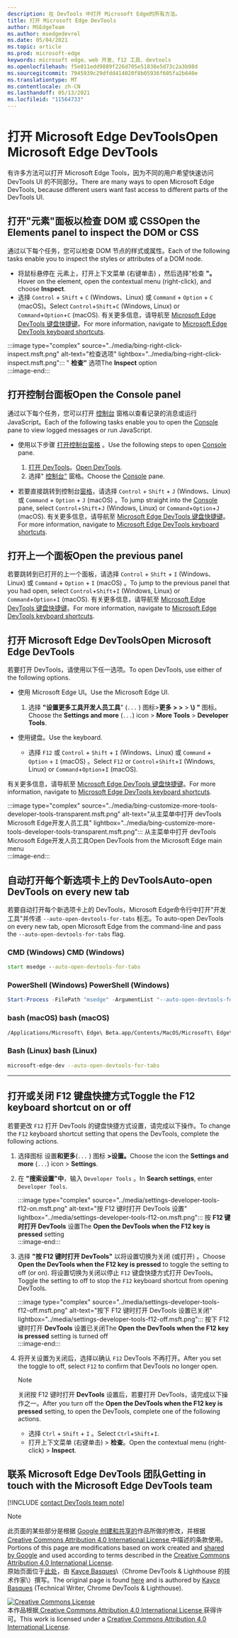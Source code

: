 ```yaml
---
description: 在 DevTools 中打开 Microsoft Edge的所有方法。
title: 打开 Microsoft Edge DevTools
author: MSEdgeTeam
ms.author: msedgedevrel
ms.date: 05/04/2021
ms.topic: article
ms.prod: microsoft-edge
keywords: microsoft edge、web 开发、f12 工具、devtools
ms.openlocfilehash: f5e011edd9889f226d705e51838e5d73c2a3b98d
ms.sourcegitcommit: 7945939c29dfdd414020f8b05936f605fa2b640e
ms.translationtype: MT
ms.contentlocale: zh-CN
ms.lasthandoff: 05/13/2021
ms.locfileid: "11564733"
---
```

<!-- Copyright Kayce Basques 

   Licensed under the Apache License, Version 2.0 (the "License");
   you may not use this file except in compliance with the License.
   You may obtain a copy of the License at

       https://www.apache.org/licenses/LICENSE-2.0

   Unless required by applicable law or agreed to in writing, software
   distributed under the License is distributed on an "AS IS" BASIS,
   WITHOUT WARRANTIES OR CONDITIONS OF ANY KIND, either express or implied.
   See the License for the specific language governing permissions and
   limitations under the License. -->
# <a name="open-microsoft-edge-devtools"></a><span data-ttu-id="daec8-104">打开 Microsoft Edge DevTools</span><span class="sxs-lookup"><span data-stu-id="daec8-104">Open Microsoft Edge DevTools</span></span>  

<span data-ttu-id="daec8-105">有许多方法可以打开 Microsoft Edge Tools，因为不同的用户希望快速访问 DevTools UI 的不同部分。</span><span class="sxs-lookup"><span data-stu-id="daec8-105">There are many ways to open Microsoft Edge DevTools, because different users want fast access to different parts of the DevTools UI.</span></span>  

## <a name="open-the-elements-panel-to-inspect-the-dom-or-css"></a><span data-ttu-id="daec8-106">打开"元素"面板以检查 DOM 或 CSS</span><span class="sxs-lookup"><span data-stu-id="daec8-106">Open the Elements panel to inspect the DOM or CSS</span></span>  

<span data-ttu-id="daec8-107">通过以下每个任务，您可以检查 DOM 节点的样式或属性。</span><span class="sxs-lookup"><span data-stu-id="daec8-107">Each of the following tasks enable you to inspect the styles or attributes of a DOM node.</span></span>

*   <span data-ttu-id="daec8-108">将鼠标悬停在 元素上，打开上下文菜单 \(右键单击\) ，然后选择"检查 **"。**</span><span class="sxs-lookup"><span data-stu-id="daec8-108">Hover on the element, open the contextual menu \(right-click\), and choose **Inspect**.</span></span>  
*   <span data-ttu-id="daec8-109">选择 `Control` + `Shift` + `C` \(Windows、Linux\) 或 `Command` + `Option` + `C` \(macOS\)。</span><span class="sxs-lookup"><span data-stu-id="daec8-109">Select `Control`+`Shift`+`C` \(Windows, Linux\) or `Command`+`Option`+`C` \(macOS\).</span></span>  <span data-ttu-id="daec8-110">有关更多信息，请导航至 [Microsoft Edge DevTools 键盘快捷键][DevtoolsShortcutsIndex]。</span><span class="sxs-lookup"><span data-stu-id="daec8-110">For more information, navigate to [Microsoft Edge DevTools keyboard shortcuts][DevtoolsShortcutsIndex].</span></span>  

:::image type="complex" source="../media/bing-right-click-inspect.msft.png" alt-text="检查选项" lightbox="../media/bing-right-click-inspect.msft.png":::
   <span data-ttu-id="daec8-112">" **检查"** 选项</span><span class="sxs-lookup"><span data-stu-id="daec8-112">The **Inspect** option</span></span>  
:::image-end:::  

<!--Navigate to [Get Started With Viewing And Changing CSS][GetStartedCSS].  -->  

## <a name="open-the-console-panel"></a><span data-ttu-id="daec8-113">打开控制台面板</span><span class="sxs-lookup"><span data-stu-id="daec8-113">Open the Console panel</span></span>  

<span data-ttu-id="daec8-114">通过以下每个任务，您可以打开 [控制台][DevtoolsConsoleIndex] 窗格以查看记录的消息或运行 JavaScript。</span><span class="sxs-lookup"><span data-stu-id="daec8-114">Each of the following tasks enable you to open the [Console][DevtoolsConsoleIndex] pane to view logged messages or run JavaScript.</span></span>  

*   <span data-ttu-id="daec8-115">使用以下步骤 [打开控制台窗格][DevtoolsConsoleIndex] 。</span><span class="sxs-lookup"><span data-stu-id="daec8-115">Use the following steps to open [Console][DevtoolsConsoleIndex] pane.</span></span>  
    
    1.  <span data-ttu-id="daec8-116">[打开 DevTools](#open-microsoft-edge-devtools)。</span><span class="sxs-lookup"><span data-stu-id="daec8-116">[Open DevTools](#open-microsoft-edge-devtools).</span></span>  
    1.  <span data-ttu-id="daec8-117">选择" [控制台"][DevtoolsConsoleIndex] 窗格。</span><span class="sxs-lookup"><span data-stu-id="daec8-117">Choose the [Console][DevtoolsConsoleIndex] pane.</span></span>  

*   <span data-ttu-id="daec8-118">若要直接跳转到控制台[窗格][DevtoolsConsoleIndex]，请选择 `Control` + `Shift` + `J` \(Windows、Linux\) 或 `Command` + `Option` + `J` \(macOS\) 。</span><span class="sxs-lookup"><span data-stu-id="daec8-118">To jump straight into the [Console][DevtoolsConsoleIndex] pane, select `Control`+`Shift`+`J` \(Windows, Linux\) or `Command`+`Option`+`J` \(macOS\).</span></span>  <span data-ttu-id="daec8-119">有关更多信息，请导航至 [Microsoft Edge DevTools 键盘快捷键][DevtoolsShortcutsIndex]。</span><span class="sxs-lookup"><span data-stu-id="daec8-119">For more information, navigate to [Microsoft Edge DevTools keyboard shortcuts][DevtoolsShortcutsIndex].</span></span>  

<!--Navigate to [Get Started With The Console][ConsoleGetStarted].  -->

## <a name="open-the-previous-panel"></a><span data-ttu-id="daec8-120">打开上一个面板</span><span class="sxs-lookup"><span data-stu-id="daec8-120">Open the previous panel</span></span>  

<span data-ttu-id="daec8-121">若要跳转到已打开的上一个面板，请选择 `Control` + `Shift` + `I` \(Windows、Linux\) 或 `Command` + `Option` + `I` \(macOS\) 。</span><span class="sxs-lookup"><span data-stu-id="daec8-121">To jump to the previous panel that you had open, select `Control`+`Shift`+`I` \(Windows, Linux\) or `Command`+`Option`+`I` \(macOS\).</span></span>  <span data-ttu-id="daec8-122">有关更多信息，请导航至 [Microsoft Edge DevTools 键盘快捷键][DevtoolsShortcutsIndex]。</span><span class="sxs-lookup"><span data-stu-id="daec8-122">For more information, navigate to [Microsoft Edge DevTools keyboard shortcuts][DevtoolsShortcutsIndex].</span></span>  

## <a name="open-microsoft-edge-devtools"></a><span data-ttu-id="daec8-123">打开 Microsoft Edge DevTools</span><span class="sxs-lookup"><span data-stu-id="daec8-123">Open Microsoft Edge DevTools</span></span>  

<span data-ttu-id="daec8-124">若要打开 DevTools，请使用以下任一选项。</span><span class="sxs-lookup"><span data-stu-id="daec8-124">To open DevTools, use either of the following options.</span></span>  

*   <span data-ttu-id="daec8-125">使用 Microsoft Edge UI。</span><span class="sxs-lookup"><span data-stu-id="daec8-125">Use the Microsoft Edge UI.</span></span>  
    
    1.  <span data-ttu-id="daec8-126">选择 **"设置更多工具开发人员工具**" (`...` \) 图标>**更多 \> \>**  >   **\\) "** 图标。</span><span class="sxs-lookup"><span data-stu-id="daec8-126">Choose the **Settings and more** \(`...`\) icon >  **More Tools** >  **Developer Tools**.</span></span>  
    
*   <span data-ttu-id="daec8-127">使用键盘。</span><span class="sxs-lookup"><span data-stu-id="daec8-127">Use the keyboard.</span></span>  
    *   <span data-ttu-id="daec8-128">选择 `F12` 或 `Control` + `Shift` + `I` \(Windows、Linux\) 或 `Command` + `Option` + `I` \(macOS\) 。</span><span class="sxs-lookup"><span data-stu-id="daec8-128">Select `F12` or `Control`+`Shift`+`I` \(Windows, Linux\) or `Command`+`Option`+`I` \(macOS\).</span></span>  

<span data-ttu-id="daec8-129">有关更多信息，请导航至 [Microsoft Edge DevTools 键盘快捷键][DevtoolsShortcutsIndex]。</span><span class="sxs-lookup"><span data-stu-id="daec8-129">For more information, navigate to [Microsoft Edge DevTools keyboard shortcuts][DevtoolsShortcutsIndex].</span></span>  

:::image type="complex" source="../media/bing-customize-more-tools-developer-tools-transparent.msft.png" alt-text="从主菜单中打开 devTools Microsoft Edge开发人员工具" lightbox="../media/bing-customize-more-tools-developer-tools-transparent.msft.png":::
   <span data-ttu-id="daec8-131">从主菜单中打开 devTools Microsoft Edge开发人员工具</span><span class="sxs-lookup"><span data-stu-id="daec8-131">Open DevTools from the Microsoft Edge main menu</span></span>  
:::image-end:::  

## <a name="auto-open-devtools-on-every-new-tab"></a><span data-ttu-id="daec8-132">自动打开每个新选项卡上的 DevTools</span><span class="sxs-lookup"><span data-stu-id="daec8-132">Auto-open DevTools on every new tab</span></span>  

<span data-ttu-id="daec8-133">若要自动打开每个新选项卡上的 DevTools，Microsoft Edge命令行中打开"开发工具"并传递 `--auto-open-devtools-for-tabs` 标志。</span><span class="sxs-lookup"><span data-stu-id="daec8-133">To auto-open DevTools on every new tab, open Microsoft Edge from the command-line and pass the `--auto-open-devtools-for-tabs` flag.</span></span>  

### [<a name="cmd-windows"></a><span data-ttu-id="daec8-134">CMD (Windows) </span><span class="sxs-lookup"><span data-stu-id="daec8-134">CMD (Windows)</span></span>](#tab/cmd-Windows/)  

<a id="auto-open-devtools-command-line"></a>  

```cmd
start msedge --auto-open-devtools-for-tabs
```  

### [<a name="powershell-windows"></a><span data-ttu-id="daec8-135">PowerShell (Windows) </span><span class="sxs-lookup"><span data-stu-id="daec8-135">PowerShell (Windows)</span></span>](#tab/powershell-Windows/)  

<a id="auto-open-devtools-command-line"></a>  

```powershell
Start-Process -FilePath "msedge" -ArgumentList "--auto-open-devtools-for-tabs"
```  

### [<a name="bash-macos"></a><span data-ttu-id="daec8-136">bash (macOS) </span><span class="sxs-lookup"><span data-stu-id="daec8-136">bash (macOS)</span></span>](#tab/bash-macos/)  

<a id="auto-open-devtools-command-line"></a>  

```bash
/Applications/Microsoft\ Edge\ Beta.app/Contents/MacOS/Microsoft\ Edge\ Beta --auto-open-devtools-for-tabs
```  

### [<a name="bash-linux"></a><span data-ttu-id="daec8-137">Bash (Linux) </span><span class="sxs-lookup"><span data-stu-id="daec8-137">bash (Linux)</span></span>](#tab/bash-linux/)  

<a id="auto-open-devtools-command-line"></a>  

```bash
microsoft-edge-dev --auto-open-devtools-for-tabs
```  

* * *  

## <a name="toggle-the-f12-keyboard-shortcut-on-or-off"></a><span data-ttu-id="daec8-138">打开或关闭 F12 键盘快捷方式</span><span class="sxs-lookup"><span data-stu-id="daec8-138">Toggle the F12 keyboard shortcut on or off</span></span>  

<span data-ttu-id="daec8-139">若要更改 `F12` 打开 DevTools 的键盘快捷方式设置，请完成以下操作。</span><span class="sxs-lookup"><span data-stu-id="daec8-139">To change the `F12` keyboard shortcut setting that opens the DevTools, complete the following actions.</span></span>  

1.  <span data-ttu-id="daec8-140">选择图标 设置**和更多**\(`...` \) 图标 **>设置。**</span><span class="sxs-lookup"><span data-stu-id="daec8-140">Choose the icon the **Settings and more** \(`...`\) icon > **Settings**.</span></span>  
1.  <span data-ttu-id="daec8-141">在 **"搜索设置"中**，输入 `Developer Tools` 。</span><span class="sxs-lookup"><span data-stu-id="daec8-141">In **Search settings**, enter `Developer Tools`.</span></span>  
    
    :::image type="complex" source="../media/settings-developer-tools-f12-on.msft.png" alt-text="按 F12 键时打开 DevTools 设置" lightbox="../media/settings-developer-tools-f12-on.msft.png":::
       <span data-ttu-id="daec8-143">按 **F12 键时打开 DevTools** 设置</span><span class="sxs-lookup"><span data-stu-id="daec8-143">The **Open the DevTools when the F12 key is pressed** setting</span></span>  
    :::image-end:::  
    
1.  <span data-ttu-id="daec8-144">选择 **"按 F12 键时打开 DevTools"** 以将设置切换为关闭 \(或打开\) 。</span><span class="sxs-lookup"><span data-stu-id="daec8-144">Choose **Open the DevTools when the F12 key is pressed** to toggle the setting to off \(or on\).</span></span>  <span data-ttu-id="daec8-145">将设置切换为关闭以停止 `F12` 键盘快捷方式打开 DevTools。</span><span class="sxs-lookup"><span data-stu-id="daec8-145">Toggle the setting to off to stop the `F12` keyboard shortcut from opening DevTools.</span></span>  
    
    :::image type="complex" source="../media/settings-developer-tools-f12-off.msft.png" alt-text="按下 F12 键时打开 DevTools 设置已关闭" lightbox="../media/settings-developer-tools-f12-off.msft.png":::
       <span data-ttu-id="daec8-147">按下 F12 键时打开 **DevTools** 设置已关闭</span><span class="sxs-lookup"><span data-stu-id="daec8-147">The **Open the DevTools when the F12 key is pressed** setting is turned off</span></span>  
    :::image-end:::  
    
1.  <span data-ttu-id="daec8-148">将开关设置为关闭后，选择以确认 `F12` DevTools 不再打开。</span><span class="sxs-lookup"><span data-stu-id="daec8-148">After you set the toggle to off, select `F12` to confirm that DevTools no longer open.</span></span>  
    
    > [!NOTE]
    > <span data-ttu-id="daec8-149">关闭按 F12 键时打开 **DevTools** 设置后，若要打开 DevTools，请完成以下操作之一。</span><span class="sxs-lookup"><span data-stu-id="daec8-149">After you turn off the **Open the DevTools when the F12 key is pressed** setting, to open the DevTools, complete one of the following actions.</span></span>  
    > 
    > *   <span data-ttu-id="daec8-150">选择 `Ctrl` + `Shift` + `I` 。</span><span class="sxs-lookup"><span data-stu-id="daec8-150">Select `Ctrl`+`Shift`+`I`.</span></span>  
    > *   <span data-ttu-id="daec8-151">打开上下文菜单 \(右键单击\) > **检查**。</span><span class="sxs-lookup"><span data-stu-id="daec8-151">Open the contextual menu \(right-click\) > **Inspect**.</span></span>  
    
## <a name="getting-in-touch-with-the-microsoft-edge-devtools-team"></a><span data-ttu-id="daec8-152">联系 Microsoft Edge DevTools 团队</span><span class="sxs-lookup"><span data-stu-id="daec8-152">Getting in touch with the Microsoft Edge DevTools team</span></span>  

[!INCLUDE [contact DevTools team note](../includes/contact-devtools-team-note.md)]  

<!-- links -->  

[DevtoolsConsoleIndex]: ../console/index.md "控制台概述 | Microsoft Docs"  
[DevtoolsShortcutsIndex]: ../shortcuts/index.md "Microsoft Edge DevTools 键盘快捷方式 | Microsoft Docs"  

<!--[ConsoleGetStarted]: /microsoft-edge/devtools-guide-chromium/console/get-started ""  -->  
<!--[GetStartedCSS]: /microsoft-edge/devtools-guide-chromium/css "CSS"  -->

> [!NOTE]
> <span data-ttu-id="daec8-155">此页面的某些部分是根据 [Google 创建和共享的][GoogleSitePolicies]作品所做的修改，并根据[ Creative Commons Attribution 4.0 International License ][CCA4IL]中描述的条款使用。</span><span class="sxs-lookup"><span data-stu-id="daec8-155">Portions of this page are modifications based on work created and [shared by Google][GoogleSitePolicies] and used according to terms described in the [Creative Commons Attribution 4.0 International License][CCA4IL].</span></span>  
> <span data-ttu-id="daec8-156">原始页面位于[此处](https://developers.google.com/web/tools/chrome-devtools/open)，由 [Kayce Basques][KayceBasques]\（Chrome DevTools \& Lighthouse 的技术作家\）撰写。</span><span class="sxs-lookup"><span data-stu-id="daec8-156">The original page is found [here](https://developers.google.com/web/tools/chrome-devtools/open) and is authored by [Kayce Basques][KayceBasques] \(Technical Writer, Chrome DevTools \& Lighthouse\).</span></span>  

[![Creative Commons License][CCby4Image]][CCA4IL]  
<span data-ttu-id="daec8-158">本作品根据[ Creative Commons Attribution 4.0 International License ][CCA4IL]获得许可。</span><span class="sxs-lookup"><span data-stu-id="daec8-158">This work is licensed under a [Creative Commons Attribution 4.0 International License][CCA4IL].</span></span>  

[CCA4IL]: https://creativecommons.org/licenses/by/4.0  
[CCby4Image]: https://i.creativecommons.org/l/by/4.0/88x31.png  
[GoogleSitePolicies]: https://developers.google.com/terms/site-policies  
[KayceBasques]: https://developers.google.com/web/resources/contributors#kayce-basques  
